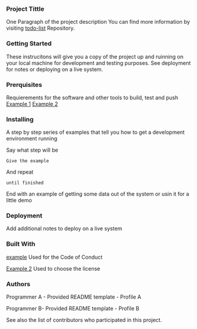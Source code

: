 ### **Project Tittle**

One Paragraph of the project description
You can find more information by visiting [todo-list](https://github.com/JhonyCode/todo-list) Repository.

### **Getting Started**

These instrucitons will give you a copy of the project up and ruinning on your local machine for development and testing purposes. See deployment for notes or deploying on a live system.

### **Prerquisites**

Requierements for the software and other tools to build, test and push 
[Example 1](https://www.instagram.com/jonymul07/)
[Example 2](https://www.instagram.com/jonymul07/)

### **Installing**

A step by step series of examples that tell you how to get a development environment running

Say what step will be

```
Give the example
````

And repeat

```
until finished
```

End with an example of getting some data out of the system or usin it for a little demo

### **Deployment**

Add additional notes to deploy on a live system

### **Built With**
[example](https://www.example.com) Used for the Code of Conduct

[Example 2](https://www.example.com) Used to choose the license

### **Authors**

Programmer A - Provided README template - Profile A

Programmer B- Provided README template - Profile B

See also the list of contributors who participated in this project.